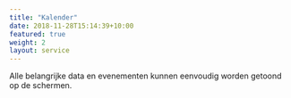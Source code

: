 ```yaml
---
title: "Kalender"
date: 2018-11-28T15:14:39+10:00
featured: true
weight: 2
layout: service
---
```


Alle belangrijke data en evenementen kunnen eenvoudig worden getoond op de schermen.